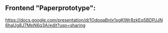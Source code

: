 ## Frontend "Paperprototype":
https://docs.google.com/presentation/d/1OdoqaBnlx1sgKlWr8zkEq5BDPJJN6haUg8J7MpN6q3A/edit?usp=sharing

